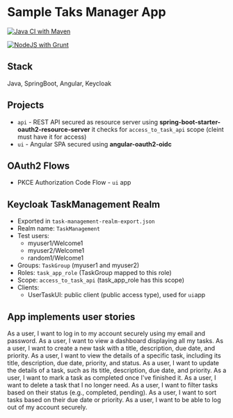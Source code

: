 # Sample Taks Manager App

[![Java CI with Maven](https://github.com/mogikanen9/spring-boot-angular-task-manager-sample/actions/workflows/maven.yml/badge.svg)](https://github.com/mogikanen9/spring-boot-angular-task-manager-sample/actions/workflows/maven.yml)

[![NodeJS with Grunt](https://github.com/mogikanen9/spring-boot-angular-task-manager-sample/actions/workflows/npm.yml/badge.svg)](https://github.com/mogikanen9/spring-boot-angular-task-manager-sample/actions/workflows/npm.yml)

## Stack
Java, SpringBoot, Angular, Keycloak

## Projects
* `api` - REST API secured as resource server using **spring-boot-starter-oauth2-resource-server** it checks for `access_to_task_api` scope (cleint must have it for access)
* `ui` - Angular SPA secured using **angular-oauth2-oidc**

## OAuth2 Flows
* PKCE Authorization Code Flow - `ui` app

## Keycloak TaskManagement Realm
* Exported in `task-management-realm-export.json`
* Realm name: `TaskManagement`
* Test users: 
    - myuser1/Welcome1 
    - myuser2/Welcome1
    - random1/Welcome1
* Groups: `TaskGroup` (myuser1 and myuser2)
* Roles: `task_app_role` (TaskGroup mapped to this role)    
* Scope: `access_to_task_api` (task_app_role has this scope) 
* Clients:
    - UserTaskUI: public client (public access type), used for `ui`app

## App implements user stories
As a user, I want to log in to my account securely using my email and password.
As a user, I want to view a dashboard displaying all my tasks.
As a user, I want to create a new task with a title, description, due date, and priority.
As a user, I want to view the details of a specific task, including its title, description, due date, priority, and status.
As a user, I want to update the details of a task, such as its title, description, due date, and priority.
As a user, I want to mark a task as completed once I've finished it.
As a user, I want to delete a task that I no longer need.
As a user, I want to filter tasks based on their status (e.g., completed, pending).
As a user, I want to sort tasks based on their due date or priority.
As a user, I want to be able to log out of my account securely.
  
